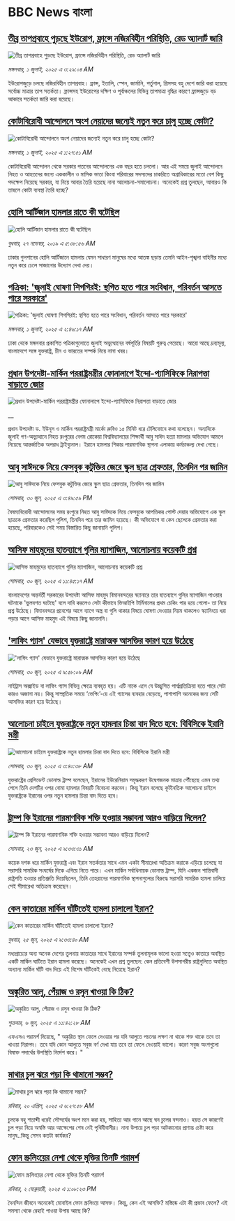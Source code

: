 # BBC News বাংলা## [তীব্র তাপপ্রবাহে পুড়ছে ইউরোপ, ফ্রান্সে নজিরবিহীন পরিস্থিতি, রেড অ্যালার্ট জারি](https://www.bbc.com/bengali/articles/cedgg6zdydgo?at_campaign=githubrss)![তীব্র তাপপ্রবাহে পুড়ছে ইউরোপ, ফ্রান্সে নজিরবিহীন পরিস্থিতি, রেড অ্যালার্ট জারি](https://ichef.bbci.co.uk/ace/ws/240/cpsprodpb/6b32/live/88ffc730-5628-11f0-960d-e9f1088a89fe.jpg)_মঙ্গলবার, ১ জুলাই, ২০২৫ এ ৩:২৯:০৪ AM_ইউরোপজুড়ে চলছে নজিরবিহীন তাপপ্রবাহ। ফ্রান্স, ইতালি, স্পেন, জার্মানি, পর্তুগাল, গ্রিসসহ বহু দেশে জারি করা হয়েছে সর্বোচ্চ মাত্রার তাপ সতর্কতা। ফ্রান্সসহ ইউরোপের দক্ষিণ ও পূর্বাঞ্চলের বিভিন্ন তাপমাত্রা বৃদ্ধির কারণে ফ্রান্সজুড়ে বড় আকারে সতর্কতা জারি করা হয়েছে।## [কোটাবিরোধী আন্দোলনে অংশ নেয়াদের জন্যেই নতুন করে চালু হচ্ছে কোটা?](https://www.bbc.com/bengali/articles/cpd11enqd54o?at_campaign=githubrss)![কোটাবিরোধী আন্দোলনে অংশ নেয়াদের জন্যেই নতুন করে চালু হচ্ছে কোটা?](https://ichef.bbci.co.uk/ace/ws/240/cpsprodpb/242c/live/60df9150-55c8-11f0-a1ca-8125e59f5995.jpg)_মঙ্গলবার, ১ জুলাই, ২০২৫ এ ১:২৭:৫১ AM_কোটাবিরোধী আন্দোলন থেকে সরকার পতনের আন্দোলনের এক বছর হতে চললো। আর এই সময়ে জুলাই আন্দোলনে নিহত ও আহতদের জন্যে এককালীন ও মাসিক ভাতা কিংবা পরিবারের সদস্যদের চাকরিতে অগ্রাধিকারের মতো বেশ কিছু পদক্ষেপ নিয়েছে সরকার, যা নিয়ে আবার তৈরি হয়েছে নানা আলোচনা-সমালোচনা। অনেকেই প্রশ্ন তুলছেন, আবারও কি তাহলে কোটা ব্যবস্থা তৈরি হচ্ছে?## [হোলি আর্টিজান হামলার রাতে কী ঘটেছিল](https://www.bbc.com/bengali/news-50545433?at_campaign=githubrss)![হোলি আর্টিজান হামলার রাতে কী ঘটেছিল](https://ichef.bbci.co.uk/ace/standard/240/cpsprodpb/62B6/production/_109907252_gettyimages-805243002.jpg)_বুধবার, ২৭ নভেম্বর, ২০১৯ এ ৫:৩৮:৫৬ AM_ঢাকার গুলশানের হোলি আর্টিজানে হামলায় যেমন সাধারণ মানুষের মধ্যে আতঙ্ক ছড়ায় তেমনি আইন-শৃঙ্খলা বাহিনীর মধ্যে নতুন করে ঢেলে সাজানোর উদ্যোগ দেখা দেয়।## [পত্রিকা: 'জুলাই ঘোষণা শিগগিরই: স্থগিত হতে পারে সংবিধান, পরিবর্তন আসতে পারে সরকারে'](https://www.bbc.com/bengali/articles/cr5vvq9dq98o?at_campaign=githubrss)![পত্রিকা: 'জুলাই ঘোষণা শিগগিরই: স্থগিত হতে পারে সংবিধান, পরিবর্তন আসতে পারে সরকারে'](https://ichef.bbci.co.uk/ace/ws/240/cpsprodpb/f14f/live/b91db740-5620-11f0-bd14-3d3bf149643c.jpg)_মঙ্গলবার, ১ জুলাই, ২০২৫ এ ২:৪৬:১৭ AM_ঢাকা থেকে মঙ্গলবার প্রকাশিত পত্রিকাগুলোতে জুলাই অভ্যুত্থানের বর্ষপূর্তির বিষয়টি গুরুত্ব পেয়েছে। আরো আছে দ্রব্যমূল্য, বাংলাদেশে সঙ্গে যুক্তরাষ্ট্র, চীন ও ভারতের সম্পর্ক নিয়ে নানা খবর।## [প্রধান উপদেষ্টা-মার্কিন পররাষ্ট্রমন্ত্রীর ফোনালাপে ইন্দো-প্যাসিফিকে নিরাপত্তা বাড়াতে জোর](https://www.bbc.co.uk/bengali/live/c07d141nxkrt?at_campaign=githubrss)![প্রধান উপদেষ্টা-মার্কিন পররাষ্ট্রমন্ত্রীর ফোনালাপে ইন্দো-প্যাসিফিকে নিরাপত্তা বাড়াতে জোর](https://ichef.bbci.co.uk/ace/standard/240/cpsprodpb/4cf5/live/cecf2030-55ce-11f0-9074-8989d8c97d87.jpg)__প্রধান উপদেষ্টা ড. ইউনূস ও মার্কিন পররাষ্ট্রমন্ত্রী মার্কো রুবিও ১৫ মিনিট ধরে টেলিফোনে কথা বলেছেন। অন্যদিকে জুলাই গণ-অভ্যুত্থানে নিহত রংপুরের বেগম রোকেয়া বিশ্ববিদ্যালয়ের শিক্ষার্থী আবু সাঈদ হত্যা মামলার অভিযোগ আমলে নিয়েছে আন্তর্জাতিক অপরাধ ট্রাইব্যুনাল। ইরানে হামলার শিকার পারমাণবিক স্থাপনা এলাকায় কর্মচাঞ্চল্য দেখা গেছে।## [আবু সাঈদকে নিয়ে ফেসবুক কটুক্তির জেরে স্কুুল ছাত্র গ্রেফতার, তিনদিন পর জামিন](https://www.bbc.com/bengali/articles/cpqnnl33ewpo?at_campaign=githubrss)![আবু সাঈদকে নিয়ে ফেসবুক কটুক্তির জেরে স্কুুল ছাত্র গ্রেফতার, তিনদিন পর জামিন](https://ichef.bbci.co.uk/ace/ws/240/cpsprodpb/b079/live/edd7c550-55c3-11f0-9074-8989d8c97d87.jpg)_সোমবার, ৩০ জুন, ২০২৫ এ ৩:৪৯:৫৯ PM_বৈষম্যবিরোধী আন্দোলনের সময় রংপুরে নিহত আবু সাঈদকে নিয়ে ফেসবুকে আপত্তিকর পোস্ট দেয়ার অভিযোগে এক স্কুল ছাত্রকে গ্রেফতার করেছিল পুলিশ, তিনদিন পরে তার জামিন হয়েছে। কী অভিযোগে বা কেন ছেলেকে গ্রেফতার করা হয়েছে, পরিবারকেও সেই সময় বিস্তারিত কিছু জানায়নি পুলিশ।## [আসিফ মাহমুদের হাতব্যাগে গুলির ম্যাগাজিন, আলোচনায় কয়েকটি প্রশ্ন](https://www.bbc.com/bengali/articles/cy8ggnglv10o?at_campaign=githubrss)![আসিফ মাহমুদের হাতব্যাগে গুলির ম্যাগাজিন, আলোচনায় কয়েকটি প্রশ্ন](https://ichef.bbci.co.uk/ace/ws/240/cpsprodpb/7c1d/live/72e88f10-559f-11f0-9074-8989d8c97d87.jpg)_সোমবার, ৩০ জুন, ২০২৫ এ ১১:৪৫:১৭ AM_বাংলাদেশের অন্তর্বর্তী সরকারের উপদেষ্টা আসিফ মাহমুদ বিমানবন্দরের স্ক্যানারে তার হাতব্যাগে গুলির ম্যাগাজিন পাওয়ার ঘটনাকে 'ভুলবশত ঘটেছে' বলে দাবি করলেও সেটা কীভাবে ভিআইপি টার্মিনালের প্রথম চেকিং পার হয়ে গেলো- তা নিয়ে প্রশ্ন উঠেছে। বিমানবন্দরে প্রবেশের আগে ব্যাগে অস্ত্র বা গুলি থাকার বিষয়ে ঘোষণা দেওয়ার নিয়ম থাকলেও স্ক্যানিংয়ে ধরা পড়ার আগে আসিফ মাহমুদ এই বিষয়ে কিছু জানাননি।## ['লাফিং গ্যাস' যেভাবে যুক্তরাষ্ট্রে মারাত্মক আসক্তির কারণ হয়ে উঠেছে ](https://www.bbc.com/bengali/articles/c628ndxg73vo?at_campaign=githubrss)!['লাফিং গ্যাস' যেভাবে যুক্তরাষ্ট্রে মারাত্মক আসক্তির কারণ হয়ে উঠেছে ](https://ichef.bbci.co.uk/ace/ws/240/cpsprodpb/c0a5/live/c4c22680-3df7-11f0-b6e6-4ddb91039da1.jpg)_সোমবার, ৩০ জুন, ২০২৫ এ ৯:৫৮:০৯ AM_নাইট্রাস অক্সাইড বা লাফিং গ্যাস বিভিন্ন ক্ষেত্রে ব্যবহৃত হয়। এটি নাকে এলে যে উচ্ছ্বসিত পার্শ্বপ্রতিক্রিয়া হতে পারে সেটা কারও অজানা নয়। কিন্তু সাম্প্রতিক সময়ে ‘ভেপিং’-য়ে এই গ্যাসের ব্যবহার বেড়েছে, পাশাপাশি অনেকের জন্য সেটি আসক্তির কারণ হয়ে উঠেছে।## [আলোচনা চাইলে যুক্তরাষ্ট্রকে নতুন হামলার চিন্তা বাদ দিতে হবে: বিবিসিকে ইরানি মন্ত্রী](https://www.bbc.com/bengali/articles/c628vpr4grvo?at_campaign=githubrss)![আলোচনা চাইলে যুক্তরাষ্ট্রকে নতুন হামলার চিন্তা বাদ দিতে হবে: বিবিসিকে ইরানি মন্ত্রী](https://ichef.bbci.co.uk/ace/ws/240/cpsprodpb/8e92/live/84c66ab0-5561-11f0-920d-37a25ad575fa.jpg)_সোমবার, ৩০ জুন, ২০২৫ এ ৩:৪০:৩৮ AM_যুক্তরাষ্ট্রের প্রেসিডেন্ট ডোনাল্ড ট্রাম্প বলেছেন, ইরানের ইউরেনিয়াম সমৃদ্ধকরণ উদ্বেগজনক মাত্রায় পৌঁছেছে এমন তথ্য পেলে তিনি দেশটির ওপর বোমা হামলার বিষয়টি বিবেচনা করবেন। কিন্তু ইরান বলেছে কূটনৈতিক আলোচনা চাইলে যুক্তরাষ্ট্রকে ইরানের ওপর নতুন হামলার চিন্তা বাদ দিতে হবে।## [ট্রাম্প কি ইরানের পারমাণবিক শক্তি হওয়ার সম্ভাবনা আরও বাড়িয়ে দিলেন? ](https://www.bbc.com/bengali/articles/cvg86g6v0r8o?at_campaign=githubrss)![ট্রাম্প কি ইরানের পারমাণবিক শক্তি হওয়ার সম্ভাবনা আরও বাড়িয়ে দিলেন? ](https://ichef.bbci.co.uk/ace/ws/240/cpsprodpb/3dd5/live/34133c20-5010-11f0-86d5-3b52b53af158.jpg)_সোমবার, ২৩ জুন, ২০২৫ এ ৯:৩৩:৩১ AM_কয়েক দশক ধরে মার্কিন যুক্তরাষ্ট্র এবং ইরান সতর্কতার সাথে এমন একটা সীমারেখা অতিক্রম করাকে এড়িয়ে চলেছে যা সরাসরি সামরিক সংঘর্ষের দিকে এগিয়ে নিতে পারে। এখন মার্কিন সর্বাধিনায়ক ডোনাল্ড ট্রাম্প, যিনি একজন শান্তিবাদী রাষ্ট্রপতি হওয়ার প্রতিশ্রুতি দিয়েছিলেন, তিনি তেহরানের পারমাণবিক স্থাপনাগুলোর বিরুদ্ধে সরাসরি সামরিক হামলা চালিয়ে সেই সীমারেখা অতিক্রম করেছেন।## [কেন কাতারের মার্কিন ঘাঁটিতেই হামলা চালালো ইরান?](https://www.bbc.com/bengali/articles/c0rvzg4v4wpo?at_campaign=githubrss)![কেন কাতারের মার্কিন ঘাঁটিতেই হামলা চালালো ইরান?](https://ichef.bbci.co.uk/ace/ws/240/cpsprodpb/2718/live/cf2b5aa0-5194-11f0-8485-7bd50fa63665.jpg)_বুধবার, ২৫ জুন, ২০২৫ এ ৯:৩৩:৪০ AM_মধ্যপ্রাচ্যের অন্য অনেক দেশের তুলনায় কাতারের সাথে ইরানের সম্পর্ক তুলনামূলক ভালো হওয়া সত্ত্বেও কাতারে অবস্থিত একটি মার্কিন ঘাটিতে ইরান হামলা করেছে। অনেকেই এখন প্রশ্ন তুলছেন: কেন প্রতিবেশী উপসাগরীয় রাষ্ট্রগুলিতে অবস্থিত অন্যান্য মার্কিন ঘাঁটি বাদ দিয়ে এই বিশেষ ঘাঁটিকেই বেছে নিয়েছে ইরান?## [অঙ্কুরিত আলু, পেঁয়াজ ও রসুন খাওয়া কি ঠিক?](https://www.bbc.com/bengali/articles/czx02yddpyjo?at_campaign=githubrss)![অঙ্কুরিত আলু, পেঁয়াজ ও রসুন খাওয়া কি ঠিক?](https://ichef.bbci.co.uk/ace/ws/240/cpsprodpb/ce8d/live/dd2f4bc0-41d1-11f0-9e00-eb5667da9edb.jpg)_শুক্রবার, ৬ জুন, ২০২৫ এ ১১:৪২:২৮ AM_এফএসএ পরামর্শ দিয়েছে, " অঙ্কুরিত স্থান ফেলে দেওয়ার পর যদি আলুতে পচনের লক্ষণ না থাকে শক্ত থাকে তবে তা খাওয়া নিরাপদ। তবে যদি কোন আলুতে সবুজ বর্ণ দেখা যায় তবে তা ফেলে দেওয়াই ভালো। কারণ সবুজ অংশগুলো বিষাক্ত পদার্থের উপস্থিতি নির্দেশ করে। "## [মাথার চুল ঝরে পড়া কি থামানো সম্ভব?](https://www.bbc.com/bengali/articles/cz0115900myo?at_campaign=githubrss)![মাথার চুল ঝরে পড়া কি থামানো সম্ভব?](https://ichef.bbci.co.uk/ace/ws/240/cpsprodpb/db72/live/67a440c0-1db1-11f0-b265-abe347419ae3.jpg)_রবিবার, ২০ এপ্রিল, ২০২৫ এ ৬:২৭:৫৮ AM_চুলকে বহু শতাব্দী ধরেই সৌন্দর্যের অংশ মনে করা হয়, সাহিত্য আর গানে আছে ঘন চুলের বন্দনাও। হয়ত সে কারণেই চুল পড়া নিয়ে অস্বস্তি আর আক্ষেপের শেষ নেই পৃথিবীবাসীর। নানা উপায়ে চুল পড়া আটকানোর প্রাণান্ত চেষ্টা করে মানুষ..কিন্তু সেসব কতটা কার্যকর?## [ফোন স্ক্রলিংয়ের নেশা থেকে মুক্তির তিনটি পরামর্শ](https://www.bbc.com/bengali/articles/cll4l2q10l0o?at_campaign=githubrss)![ফোন স্ক্রলিংয়ের নেশা থেকে মুক্তির তিনটি পরামর্শ](https://ichef.bbci.co.uk/ace/ws/240/cpsprodpb/74f3/live/17fab3e0-127e-11ef-82e8-cd354766a224.jpg)_রবিবার, ২ ফেব্রুয়ারী, ২০২৫ এ ১:০৮:২৩ PM_দৈনন্দিন জীবনে অনেকেই মোবাইল ফোন স্ক্রলিংয়ে আসক্ত। কিন্তু, কেন এই আসক্তি? মস্তিষ্কে এটা কী প্রভাব ফেলে? এই সমস্যা থেকে রেহাই পাওয়া উপায় আছে কি?